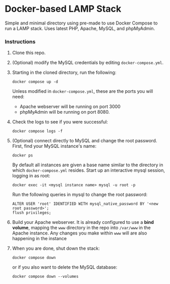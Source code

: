 # Docker-based LAMP Stack
Simple and minimal directory using pre-made to use Docker Compose to run a LAMP stack. Uses latest PHP, Apache, MySQL, and phpMyAdmin.

### Instructions

1. Clone this repo.

2. (Optional) modify the MySQL credentials by editing `docker-compose.yml`.

3. Starting in the cloned directory, run the following:

   ```
   docker compose up -d
   ```

   Unless modified in `docker-compose.yml`, these are the ports you will need:

   - Apache webserver will be running on port 3000
   - phpMyAdmin will be running on port 8080.

4. Check the logs to see if you were successful:
   ```
   docker compose logs -f
   ```

5. (Optional) connect directly to MySQL and change the root password. First, find your MySQL instance's name:
   ```
   docker ps
   ```

   By default all instances are given a base name similar to the directory in which `docker-compose.yml` resides. 
   Start up an interactive mysql session, logging in as root:

   ```
   docker exec -it <mysql instance name> mysql -u root -p
   ```

   Run the following queries in mysql to change the root password:

   ```
   ALTER USER 'root' IDENTIFIED WITH mysql_native_password BY '<new root password>';
   flush privileges;
   ```

6. Build your Apache webserver. It is already configured to use a **bind volume**, mapping the `www` directory in the repo into `/var/www` in the Apache instance. Any changes you make within `www` will are also happening in the instance

7. When you are done, shut down the stack:
   ```
   docker compose down
   ```

   or if you also want to delete the MySQL database:
   ```
   docker compose down --volumes
   ```

   
